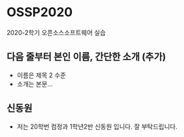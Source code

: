 # OSSP2020
2020-2학기 오픈소스소프트웨어 실습
## 다음 줄부터 본인 이름, 간단한 소개 (추가)
- 이름은 제목 2 수준
- 소개는 본문...
## 신동원
- 저는 20학번 컴정과 1학년2반 신동원 입니다. 잘 부탁드립니다.
